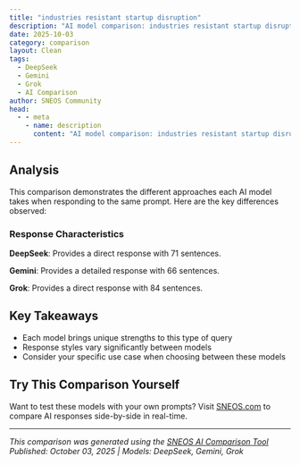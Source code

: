 ```yaml
---
title: "industries resistant startup disruption"
description: "AI model comparison: industries resistant startup disruption..."
date: 2025-10-03
category: comparison
layout: Clean
tags:
  - DeepSeek
  - Gemini
  - Grok
  - AI Comparison
author: SNEOS Community
head:
  - - meta
    - name: description
      content: "AI model comparison: industries resistant startup disruption..."
---
```


<ChatComparison
  title="industries resistant startup disruption"
  prompt="industries resistant startup disruption"
  :responses='{
    "DeepSeek": "Of course. This is a fascinating topic in business strategy. Industries resistant to startup disruption are typically characterized by a set of high barriers that make it exceptionally difficult for small, agile newcomers to compete.\n\nThese barriers can be structural, regulatory, economic, or behavioral.\n\nHere is a breakdown of industries resistant to startup disruption, the reasons why, and the nuanced exceptions.\n\n### The \u0022Fortress\u0022 Industries: Hardest to Disrupt\n\n#### 1. Aerospace \u0026 Defense\n*   **Why Resistant:**\n    *   **Capital Intensity:** The R\u0026D and manufacturing costs for a single jet or satellite are astronomical.\n    *   **Stringent Regulation:** Safety certifications (FAA, EASA, etc.) are incredibly complex, time-consuming, and expensive.\n    *   **Long Sales Cycles:** Sales are often to governments, involving multi-year bidding processes and intense political lobbying.\n    *   **Entrenched Incumbents:** A few giant players (Boeing, Lockheed Martin, Northrop Grumman) dominate with deep, long-standing relationships.\n*   **Nuance \u0026 Exception:** Startups like **Relativity Space** (3D printing rockets) and **SpaceX** (which was a startup that beat the odds) are disrupting the *launch* segment through radical innovation in cost and manufacturing. Defense is also seeing innovation in cybersecurity, drones, and AI, often through acquisitions by the giants.\n\n#### 2. Pharmaceuticals \u0026 Biotechnology\n*   **Why Resistant:**\n    *   **Regulatory Hurdles:** The FDA (and other agencies) approval process can take over a decade and cost billions.\n    *   **R\u0026D Costs:** Discovering, testing, and trialing new drugs is incredibly expensive and has a high failure rate.\n    *   **Patent Protection:** Incumbents are protected by powerful patents that grant them market exclusivity for years.\n    *   **Manufacturing Complexity:** Producing drugs at scale under strict Good Manufacturing Practices (GMP) is a massive undertaking.\n*   **Nuance \u0026 Exception:** Disruption is happening at the edges. Startups are using AI for drug discovery (e.g., **Recursion Pharmaceuticals**), focusing on rare diseases with smaller trials, or developing platform technologies. They often aim to be acquired by a large pharma company rather than compete directly.\n\n#### 3. Utilities (Energy, Water, Waste)\n*   **Why Resistant:**\n    *   **Natural Monopolies:** The infrastructure (grids, pipes, treatment plants) is so expensive to duplicate that it\u0027s inefficient to have competition.\n    *   **Heavy Regulation:** Prices and services are controlled by public utility commissions.\n    *   **Massive Infrastructure:** The physical assets required are immense and legacy-based.\n*   **Nuance \u0026 Exception:** Disruption is happening *around* the monopoly, not through it. Startups in **renewable energy** (solar, wind), **energy storage** (Tesla Powerwall), and smart grid software are creating decentralized alternatives that challenge the centralized model.\n\n#### 4. Mining \u0026 Heavy Industries\n*   **Why Resistant:**\n    *   **Extreme Capital Intensity:** Acquiring land, permits, and heavy machinery (e.g., excavators, drills) requires billions.\n    *   **Commodity Pricing:** Margins are often thin and tied to global prices, leaving little room for error.\n    *   **Scale Economics:** Profitability is almost entirely dependent on operating at a massive scale.\n    *   **Geopolitical Complexity:** Operations are often in remote or politically unstable regions.\n*   **Nuance \u0026 Exception:** Startups are emerging in **mining tech** (automation, data analytics for exploration) and **recycling/e-waste**, which can be seen as a new form of \u0022urban mining.\u0022\n\n#### 5. Major Banking \u0026 Insurance (Core Functions)\n*   **Why Resistant:**\n    *   **Regulation \u0026 Compliance:** Heavily regulated (e.g., Basel III, Dodd-Frank) with high costs for compliance (KYC, AML).\n    *   **Consumer Trust \u0026 Inertia:** People are slow to move their life savings or primary banking relationships.\n    *   **Network Effects:** The value of a bank is in its existing network of borrowers, depositors, and services.\n*   **Nuance \u0026 Exception:** This is a prime example of where **FinTech** has made huge inroads by *unbundling* the bank. Startups attack specific, high-margin services:\n    *   **Payments:** Stripe, Square\n    *   **Lending:** LendingClub, Affirm\n    *   **Investing:** Robinhood\n    *   **Neobanks:** Chime, Revolut (they often partner with legacy banks for the charter)\n\n### Common Characteristics of Resistant Industries\n\nStartups should be wary of industries that exhibit several of these traits:\n\n1.  **High Capital Intensity:** Requires enormous upfront investment in physical assets.\n2.  **Deep Regulatory Moats:** Government protection in the form of licenses, patents, or complex compliance rules.\n3.  **Significant Network Effects:** The service becomes more valuable as more people use it (e.g., a social network, a stock exchange), making it hard for a new player to gain a foothold.\n4.  **Massive Economies of Scale:** Incumbents have a permanent cost advantage due to their size.\n5.  **Consumer Inertia \u0026 Trust:** High switching costs and deep-seated trust in established brands (e.g., you might try a new app, but you\u0027re less likely to try a new heart surgeon).\n6.  **Control of Physical Infrastructure:** Owning the pipes, wires, stores, or spectrum that are essential for delivery.\n\n### How Startups Can \u0022Crack\u0022 These Fortresses\n\nDespite the barriers, disruption is not impossible. The strategies include:\n\n*   **Unbundling:** Don\u0027t try to replace the entire incumbent. Attack one profitable, inefficient, or underserved part of their business (exactly what FinTech did).\n*   **Leveraging New Technology:** Use AI, blockchain, or robotics to create a 10x better solution that justifies the switching cost.\n*   **Regulatory Arbitrage:** Start in a less-regulated niche or geography and expand.\n*   **Partnerships:** Instead of competing, sell your technology or service *to* the incumbents to make them more efficient.\n*   **Creating a New Market:** Don\u0027t compete for existing customers; create a new class of customers (e.g., SpaceX creating a market for small satellite launches).\n\nIn conclusion, while these industries are highly resistant, history shows that no fortress is completely impenetrable. The key for a startup is not to launch a frontal assault, but to find the cracks in the walls\u2014the inefficient processes, underserved customers, or new technologies\u2014that the giants are too slow or too complacent to address.",
    "Gemini": "While no industry is completely immune to disruption, some are demonstrably more resistant than others due to factors like heavy regulation, high capital requirements, established infrastructure, deep-rooted customer relationships, and specialized expertise. Here\u0027s a breakdown of industries that have historically been resistant to startup disruption, and why:\n\n**1. Heavily Regulated Industries:**\n\n*   **Pharmaceuticals:**  Drug development requires extensive clinical trials, regulatory approvals (FDA, EMA), and significant R\u0026D investment.  Startups often lack the resources and experience to navigate this complex landscape.  Incumbents have strong lobbying power to maintain the regulatory status quo.  Generative AI may help accelerate the process, but it still needs to navigate regulatory hurdles.\n*   **Banking and Finance (Traditional):**  While Fintech startups have made inroads, traditional banking operations (e.g., core banking systems, large loan portfolios, significant asset management) remain difficult to disrupt. Regulatory compliance (KYC, AML), data security, and the need for vast capital reserves create high barriers to entry.  Incumbents also benefit from customer trust and brand recognition built over decades.  That said, digital-only banks *are* disrupting, but it takes time and significant capital.\n*   **Insurance:** Similar to banking, insurance is heavily regulated and requires significant capital to underwrite policies and manage risk. Established insurers have actuarial expertise, extensive data on risk assessment, and distribution networks (agents, brokers) that are hard for startups to replicate.  Insurtech is emerging, but mostly focused on specific niches like usage-based insurance or simpler policy types.\n*   **Defense:**  Government contracts, national security concerns, and advanced technology requirements make this sector extremely difficult for startups to penetrate.  Incumbents have long-standing relationships with government agencies and possess specialized engineering and manufacturing capabilities.  However, smaller companies specializing in certain technology areas (cybersecurity, drones, etc.) can sometimes find a niche.\n\n**2. Industries with High Capital and Infrastructure Requirements:**\n\n*   **Utilities (Electricity, Water, Gas):**  Building and maintaining large-scale infrastructure (power plants, transmission lines, water treatment facilities, pipelines) requires massive capital investment and long-term planning.  Incumbents have established infrastructure and often operate under government-granted monopolies or regulated pricing structures.  Renewable energy startups face an uphill battle competing with established energy companies, although their growth is undeniable and distributed generation is slowly nibbling away at centralized utilities.\n*   **Mining and Resource Extraction:**  Exploration, development, and operation of mines and oil wells require significant capital, specialized equipment, and expertise in geology, engineering, and environmental management.\n*   **Airlines:**  Purchasing aircraft, maintaining them, operating routes, and complying with safety regulations are extremely capital-intensive.  Incumbents have established routes, fleet sizes, and loyalty programs that are difficult for new airlines to match.  Budget airlines have disrupted, but the core business model remains resistant to complete overhaul.\n*   **Railroads:**  Similar to airlines, railroads require massive capital investment in infrastructure, rolling stock, and operational systems.\n\n**3. Industries with Deep-Rooted Customer Relationships and Brand Loyalty:**\n\n*   **Luxury Goods:**  Brands like Rolex, Herm\u00E8s, and Chanel have built strong brand equity and customer loyalty over decades (or even centuries).  Consumers in this segment are often willing to pay a premium for the brand name and heritage, making it difficult for startups to compete solely on price or features.\n*   **Funeral Services:** This industry is often driven by tradition, emotional attachment, and pre-arranged plans.  Established funeral homes have strong community ties and customer relationships that are difficult for new entrants to disrupt.\n*   **Some Areas of Healthcare (Beyond Pharma):** While some aspects of healthcare are ripe for disruption (e.g., telemedicine), others like specialized surgery or chronic disease management often rely on long-term relationships with physicians and hospitals.  Trust and established medical practices are significant barriers to entry.\n\n**4. Industries Requiring Highly Specialized Expertise and Training:**\n\n*   **Aerospace Engineering:**  Designing and building aircraft and spacecraft requires highly specialized engineering expertise and advanced manufacturing techniques.\n*   **Nuclear Energy:**  Operating nuclear power plants requires extensive training, expertise in nuclear physics, and stringent safety protocols.\n*   **Advanced Manufacturing:**  Manufacturing complex products like semiconductors, medical devices, or specialized machinery requires sophisticated manufacturing processes, quality control systems, and skilled labor.\n*   **Architecture (Especially Complex Projects):** Designing large-scale buildings, infrastructure projects, or specialized facilities requires years of education, licensing, and experience. While AI is emerging as a design tool, the expertise of experienced architects remains crucial.\n\n**Why These Industries Are Resistant:**\n\n*   **High Barriers to Entry:** The factors listed above (regulation, capital, infrastructure, expertise) create significant barriers to entry, making it difficult for startups to compete.\n*   **Incumbent Advantages:** Established companies benefit from economies of scale, established relationships with suppliers and customers, and brand recognition.\n*   **Regulatory Capture:** Incumbents often lobby governments to maintain regulations that favor them and make it difficult for new entrants to compete.\n*   **Customer Trust:** In some industries, customers are hesitant to switch to new providers due to trust concerns (e.g., banking, insurance, healthcare).\n*   **Long Sales Cycles:** Some industries (e.g., defense, aerospace) have long sales cycles and complex procurement processes, which can be challenging for startups to navigate.\n\n**Important Considerations:**\n\n*   **\u0022Resistant\u0022 Doesn\u0027t Mean \u0022Immune\u0022:**  While these industries are relatively resistant, they are not immune to disruption. Technology, changing consumer preferences, and new business models can eventually lead to disruption.\n*   **Niche Disruption:** Startups can often find success by focusing on specific niches within these industries or by offering complementary services.\n*   **Partnerships:** Startups can sometimes partner with established companies to gain access to resources, expertise, and distribution channels.\n*   **Slow, Incremental Change:**  Disruption in these industries often happens gradually, rather than through rapid, dramatic shifts.\n*   **The Role of Technology:** Advancements in technology (e.g., AI, blockchain, robotics) are constantly changing the landscape and could potentially disrupt even the most resistant industries.  It\u0027s important to monitor these developments closely.\n*   **Generative AI:** While it\u0027s still early days, generative AI holds the potential to disrupt many of these industries by streamlining processes, accelerating R\u0026D, and personalizing customer experiences.  However, it also introduces new challenges related to data security, ethics, and regulation.\n\nIn conclusion, while these industries present significant challenges for startups, they are not impenetrable. By focusing on specific niches, leveraging new technologies, and building strong partnerships, startups can find opportunities to disrupt even the most resistant industries.  However, it requires a long-term perspective, significant resources, and a deep understanding of the industry\u0027s specific challenges.\n",
    "Grok": "Some industries are more resistant to startup disruption due to high barriers to entry, heavy regulation, complex infrastructure, or entrenched market dynamics. While no industry is entirely immune to innovation, the following sectors often pose significant challenges for startups attempting to disrupt them:\n\n### 1. **Healthcare and Pharmaceuticals**\n   - **Barriers to Entry**: Strict regulatory requirements (e.g., FDA approvals), long clinical trial processes, and high R\u0026D costs deter startups from entering the space.\n   - **Established Players**: Large pharmaceutical companies and healthcare providers have deep pockets, extensive networks, and control over distribution channels.\n   - **Complexity**: Medical expertise, patient data privacy laws (e.g., HIPAA), and intricate supply chains make disruption difficult without significant resources.\n   - **Startup Challenges**: While startups can innovate in niches like health tech or telemedicine, scaling to compete with major players is tough.\n\n   **Examples of Resistance**: Developing a new drug can take over a decade and cost billions, which is prohibitive for most startups without partnerships or acquisitions by larger firms.\n\n---\n\n### 2. **Energy and Utilities (Traditional Infrastructure)**\n   - **Barriers to Entry**: Massive capital requirements for infrastructure (e.g., power plants, grids, pipelines), along with strict government oversight, create high hurdles.\n   - **Regulation**: Energy markets are often heavily regulated, with long approval processes for new technologies or providers.\n   - **Entrenched Systems**: Established companies dominate with long-standing contracts and control of critical infrastructure.\n   - **Startup Challenges**: Renewable energy startups (e.g., solar or wind) face competition from legacy fossil fuel giants that can pivot or lobby against disruption.\n\n   **Examples of Resistance**: Building a new utility-scale power plant or grid system is beyond the financial and logistical capacity of most startups.\n\n---\n\n### 3. **Aerospace and Defense**\n   - **Barriers to Entry**: High costs of R\u0026D, manufacturing, and testing, combined with government contracts and security clearances, limit new entrants.\n   - **Regulation and Safety**: Stringent safety standards and certifications are required, often taking years to achieve.\n   - **Established Players**: Companies like Boeing, Lockheed Martin, and Airbus have long-term government relationships and economies of scale.\n   - **Startup Challenges**: While companies like SpaceX have disrupted parts of the aerospace industry, they required massive funding and unique leadership (e.g., Elon Musk) to succeed.\n\n   **Examples of Resistance**: Competing in defense contracting or commercial aircraft manufacturing is nearly impossible without government support or billions in capital.\n\n---\n\n### 4. **Telecommunications**\n   - **Barriers to Entry**: Building telecom infrastructure (e.g., cell towers, fiber-optic networks) requires enormous investment and time.\n   - **Regulation**: Governments often control spectrum licensing and impose strict compliance rules.\n   - **Market Domination**: Large telecom providers like AT\u0026T, Verizon, and Vodafone have near-monopoly control in many regions, with customer lock-in through contracts.\n   - **Startup Challenges**: Startups in this space often focus on niche services (e.g., VoIP or MVNOs), but they struggle to compete with the scale of incumbents.\n\n   **Examples of Resistance**: Entering the telecom hardware or core network market is nearly impossible without acquisitions or partnerships with giants.\n\n---\n\n### 5. **Heavy Manufacturing and Industrial Equipment**\n   - **Barriers to Entry**: High capital costs for factories, machinery, and supply chains, along with long lead times to establish production.\n   - **Expertise and Scale**: Established companies benefit from decades of expertise, patents, and global distribution networks.\n   - **Customer Relationships**: Industrial buyers often prioritize reliability and long-term partnerships over unproven startups.\n   - **Startup Challenges**: While startups can innovate in areas like 3D printing or automation software, directly challenging major manufacturers like Caterpillar or Siemens is difficult.\n\n   **Examples of Resistance**: Producing heavy machinery or industrial tools at a competitive scale requires resources far beyond most startups\u2019 reach.\n\n---\n\n### 6. **Banking and Financial Services (Traditional Core Banking)**\n   - **Barriers to Entry**: Heavy regulation, licensing requirements, and the need for significant capital to operate as a bank.\n   - **Trust and Brand**: Customers often prefer established institutions for security and reliability, especially for core banking services like deposits and loans.\n   - **Infrastructure**: Legacy systems, while outdated, are deeply integrated into global financial networks, making replacement costly and risky.\n   - **Startup Challenges**: Fintech startups often focus on niche areas (e.g., payments, robo-advisors) rather than competing directly with major banks like JPMorgan Chase or Bank of America.\n\n   **Examples of Resistance**: Starting a new traditional bank is incredibly difficult due to regulatory hurdles and the need for consumer trust at scale.\n\n---\n\n### 7. **Agriculture (Large-Scale Farming and Equipment)**\n   - **Barriers to Entry**: High costs of land, equipment, and inputs (e.g., seeds, fertilizers), along with long cycles for returns on investment.\n   - **Market Control**: Large agribusinesses like Monsanto (Bayer) and John Deere dominate through patents, distribution networks, and economies of scale.\n   - **Regulation and Geography**: Local regulations, subsidies, and varying climate conditions add complexity to scaling agricultural solutions.\n   - **Startup Challenges**: While agtech startups can innovate in areas like precision farming or vertical farming, disrupting the broader industry is challenging.\n\n   **Examples of Resistance**: Competing with industrial farming operations or major equipment manufacturers requires massive investment and long-term planning.\n\n---\n\n### 8. **Insurance (Traditional Underwriting and Actuarial Models)**\n   - **Barriers to Entry**: High regulatory compliance, complex actuarial science, and the need for significant capital reserves to cover claims.\n   - **Customer Trust**: Consumers and businesses often stick with established insurers for reliability and brand recognition.\n   - **Data Advantage**: Large insurers have decades of historical data to refine risk models, giving them a competitive edge.\n   - **Startup Challenges**: Insurtech startups can innovate in customer experience or niche policies, but replacing core insurance functions is difficult.\n\n   **Examples of Resistance**: Entering the reinsurance market or competing with giants like Allstate or Zurich is a slow and resource-intensive process.\n\n---\n\n### Why These Industries Resist Disruption\n- **Capital Intensity**: High upfront costs and long payback periods deter startups without deep funding.\n- **Regulatory Moats**: Government oversight and compliance create natural barriers to entry.\n- **Incumbent Advantages**: Established players often have scale, brand loyalty, and political influence to maintain dominance.\n- **Complexity and Risk**: Industries with high technical or operational complexity (e.g., healthcare, aerospace) are harder for new entrants to navigate.\n\n### Areas Where Startups Can Still Make an Impact\nEven in these resistant industries, startups often find success by:\n- Focusing on niche markets or underserved segments (e.g., renewable energy startups targeting off-grid solutions).\n- Partnering with incumbents rather than competing directly.\n- Leveraging emerging technologies (e.g., AI, blockchain) to offer complementary services.\n- Targeting adjacent or less regulated areas (e.g., fintech apps for personal finance rather than core banking).\n\nWhile disruption is challenging in these industries, it\u2019s not impossible\u2014success often requires patience, significant funding, and strategic positioning."
  }'
  published-date="21:19"
/>

## Analysis

This comparison demonstrates the different approaches each AI model takes when responding to the same prompt. Here are the key differences observed:

### Response Characteristics

**DeepSeek**: Provides a direct response with 71 sentences. 

**Gemini**: Provides a detailed response with 66 sentences. 

**Grok**: Provides a direct response with 84 sentences. 

## Key Takeaways

- Each model brings unique strengths to this type of query
- Response styles vary significantly between models
- Consider your specific use case when choosing between these models

## Try This Comparison Yourself

Want to test these models with your own prompts? Visit [SNEOS.com](https://sneos.com) to compare AI responses side-by-side in real-time.

---

*This comparison was generated using the [SNEOS AI Comparison Tool](https://sneos.com)*
*Published: October 03, 2025 | Models: DeepSeek, Gemini, Grok*
